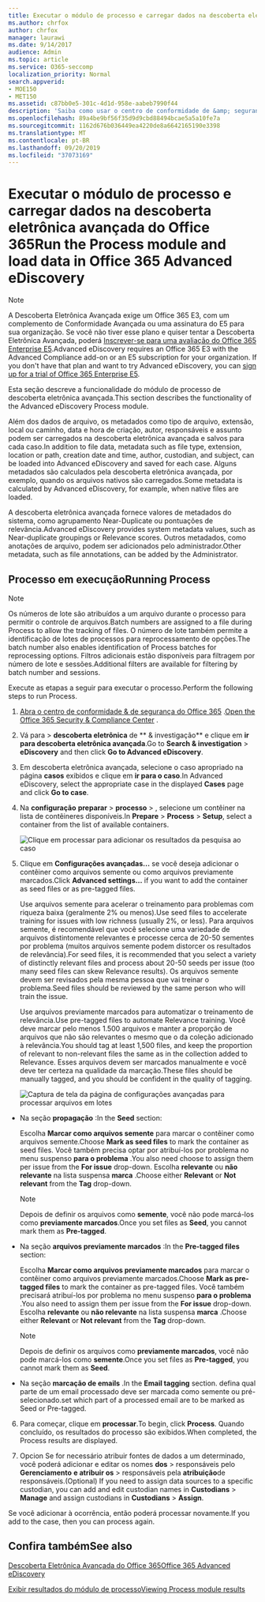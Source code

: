 ```yaml
---
title: Executar o módulo de processo e carregar dados na descoberta eletrônica avançada do Office 365
ms.author: chrfox
author: chrfox
manager: laurawi
ms.date: 9/14/2017
audience: Admin
ms.topic: article
ms.service: O365-seccomp
localization_priority: Normal
search.appverid:
- MOE150
- MET150
ms.assetid: c87bb0e5-301c-4d1d-958e-aabeb7990f44
description: 'Saiba como usar o centro de conformidade de &amp; segurança do Office 365 para acessar a descoberta eletrônica avançada do Office 365 e executar o módulo de processo para um caso.  '
ms.openlocfilehash: 89a4be9bf56f35d9d9cbd88494bcae5a5a10fe7a
ms.sourcegitcommit: 1162d676b036449ea4220de8a6642165190e3398
ms.translationtype: MT
ms.contentlocale: pt-BR
ms.lasthandoff: 09/20/2019
ms.locfileid: "37073169"
---
```

# <a name="run-the-process-module-and-load-data-in-office-365-advanced-ediscovery"></a><span data-ttu-id="cb53c-103">Executar o módulo de processo e carregar dados na descoberta eletrônica avançada do Office 365</span><span class="sxs-lookup"><span data-stu-id="cb53c-103">Run the Process module and load data in Office 365 Advanced eDiscovery</span></span>

> [!NOTE]
> <span data-ttu-id="cb53c-p101">A Descoberta Eletrônica Avançada exige um Office 365 E3, com um complemento de Conformidade Avançada ou uma assinatura do E5 para sua organização. Se você não tiver esse plano e quiser tentar a Descoberta Eletrônica Avançada, poderá [Inscrever-se para uma avaliação do Office 365 Enterprise E5](https://go.microsoft.com/fwlink/p/?LinkID=698279).</span><span class="sxs-lookup"><span data-stu-id="cb53c-p101">Advanced eDiscovery requires an Office 365 E3 with the Advanced Compliance add-on or an E5 subscription for your organization. If you don't have that plan and want to try Advanced eDiscovery, you can [sign up for a trial of Office 365 Enterprise E5](https://go.microsoft.com/fwlink/p/?LinkID=698279).</span></span> 
  
<span data-ttu-id="cb53c-106">Esta seção descreve a funcionalidade do módulo de processo de descoberta eletrônica avançada.</span><span class="sxs-lookup"><span data-stu-id="cb53c-106">This section describes the functionality of the Advanced eDiscovery Process module.</span></span> 
  
<span data-ttu-id="cb53c-107">Além dos dados de arquivo, os metadados como tipo de arquivo, extensão, local ou caminho, data e hora de criação, autor, responsáveis e assunto podem ser carregados na descoberta eletrônica avançada e salvos para cada caso.</span><span class="sxs-lookup"><span data-stu-id="cb53c-107">In addition to file data, metadata such as file type, extension, location or path, creation date and time, author, custodian, and subject, can be loaded into Advanced eDiscovery and saved for each case.</span></span> <span data-ttu-id="cb53c-108">Alguns metadados são calculados pela descoberta eletrônica avançada, por exemplo, quando os arquivos nativos são carregados.</span><span class="sxs-lookup"><span data-stu-id="cb53c-108">Some metadata is calculated by Advanced eDiscovery, for example, when native files are loaded.</span></span> 
  
<span data-ttu-id="cb53c-109">A descoberta eletrônica avançada fornece valores de metadados do sistema, como agrupamento Near-Duplicate ou pontuações de relevância.</span><span class="sxs-lookup"><span data-stu-id="cb53c-109">Advanced eDiscovery provides system metadata values, such as Near-duplicate groupings or Relevance scores.</span></span> <span data-ttu-id="cb53c-110">Outros metadados, como anotações de arquivo, podem ser adicionados pelo administrador.</span><span class="sxs-lookup"><span data-stu-id="cb53c-110">Other metadata, such as file annotations, can be added by the Administrator.</span></span> 
  
## <a name="running-process"></a><span data-ttu-id="cb53c-111">Processo em execução</span><span class="sxs-lookup"><span data-stu-id="cb53c-111">Running Process</span></span>

> [!NOTE]
> <span data-ttu-id="cb53c-112">Os números de lote são atribuídos a um arquivo durante o processo para permitir o controle de arquivos.</span><span class="sxs-lookup"><span data-stu-id="cb53c-112">Batch numbers are assigned to a file during Process to allow the tracking of files.</span></span> <span data-ttu-id="cb53c-113">O número de lote também permite a identificação de lotes de processos para reprocessamento de opções.</span><span class="sxs-lookup"><span data-stu-id="cb53c-113">The batch number also enables identification of Process batches for reprocessing options.</span></span> <span data-ttu-id="cb53c-114">Filtros adicionais estão disponíveis para filtragem por número de lote e sessões.</span><span class="sxs-lookup"><span data-stu-id="cb53c-114">Additional filters are available for filtering by batch number and sessions.</span></span> 
  
<span data-ttu-id="cb53c-115">Execute as etapas a seguir para executar o processo.</span><span class="sxs-lookup"><span data-stu-id="cb53c-115">Perform the following steps to run Process.</span></span>
  
1. <span data-ttu-id="cb53c-116">[Abra o centro de conformidade &amp; de segurança do Office 365](go-to-the-securitycompliance-center.md) .</span><span class="sxs-lookup"><span data-stu-id="cb53c-116">[Open the Office 365 Security &amp; Compliance Center](go-to-the-securitycompliance-center.md) .</span></span> 
    
2. <span data-ttu-id="cb53c-117">Vá para \> **descoberta eletrônica** de \*\* &amp; investigação\*\* e clique em **ir para descoberta eletrônica avançada**.</span><span class="sxs-lookup"><span data-stu-id="cb53c-117">Go to **Search &amp; investigation** \> **eDiscovery** and then click **Go to Advanced eDiscovery**.</span></span>
    
3. <span data-ttu-id="cb53c-118">Em descoberta eletrônica avançada, selecione o caso apropriado na página **casos** exibidos e clique em **ir para o caso**.</span><span class="sxs-lookup"><span data-stu-id="cb53c-118">In Advanced eDiscovery, select the appropriate case in the displayed **Cases** page and click **Go to case**.</span></span>
    
4. <span data-ttu-id="cb53c-119">Na **configuração** **preparar** \> **processo** \> , selecione um contêiner na lista de contêineres disponíveis.</span><span class="sxs-lookup"><span data-stu-id="cb53c-119">In **Prepare** \> **Process** \> **Setup**, select a container from the list of available containers.</span></span>
    
    ![Clique em processar para adicionar os resultados da pesquisa ao caso](media/50bdc55c-d378-4881-b302-31ef785fa359.png)
  
5. <span data-ttu-id="cb53c-121">Clique em **Configurações avançadas...** se você deseja adicionar o contêiner como arquivos semente ou como arquivos previamente marcados.</span><span class="sxs-lookup"><span data-stu-id="cb53c-121">Click **Advanced settings...** if you want to add the container as seed files or as pre-tagged files.</span></span> 
    
    <span data-ttu-id="cb53c-122">Use arquivos semente para acelerar o treinamento para problemas com riqueza baixa (geralmente 2% ou menos).</span><span class="sxs-lookup"><span data-stu-id="cb53c-122">Use seed files to accelerate training for issues with low richness (usually 2%, or less).</span></span> <span data-ttu-id="cb53c-123">Para arquivos semente, é recomendável que você selecione uma variedade de arquivos distintomente relevantes e processe cerca de 20-50 sementes por problema (muitos arquivos semente podem distorcer os resultados de relevância).</span><span class="sxs-lookup"><span data-stu-id="cb53c-123">For seed files, it is recommended that you select a variety of distinctly relevant files and process about 20-50 seeds per issue (too many seed files can skew Relevance results).</span></span> <span data-ttu-id="cb53c-124">Os arquivos semente devem ser revisados pela mesma pessoa que vai treinar o problema.</span><span class="sxs-lookup"><span data-stu-id="cb53c-124">Seed files should be reviewed by the same person who will train the issue.</span></span>
    
    <span data-ttu-id="cb53c-125">Use arquivos previamente marcados para automatizar o treinamento de relevância.</span><span class="sxs-lookup"><span data-stu-id="cb53c-125">Use pre-tagged files to automate Relevance training.</span></span> <span data-ttu-id="cb53c-126">Você deve marcar pelo menos 1.500 arquivos e manter a proporção de arquivos que não são relevantes o mesmo que o da coleção adicionado à relevância.</span><span class="sxs-lookup"><span data-stu-id="cb53c-126">You should tag at least 1,500 files, and keep the proportion of relevant to non-relevant files the same as in the collection added to Relevance.</span></span> <span data-ttu-id="cb53c-127">Esses arquivos devem ser marcados manualmente e você deve ter certeza na qualidade da marcação.</span><span class="sxs-lookup"><span data-stu-id="cb53c-127">These files should be manually tagged, and you should be confident in the quality of tagging.</span></span>
    
    ![Captura de tela da página de configurações avançadas para processar arquivos em lotes](media/3c25cb78-4484-41e5-bd34-3753c7ab6cf2.jpg)
  
  - <span data-ttu-id="cb53c-129">Na seção **propagação** :</span><span class="sxs-lookup"><span data-stu-id="cb53c-129">In the **Seed** section:</span></span> 
    
    <span data-ttu-id="cb53c-130">Escolha **Marcar como arquivos semente** para marcar o contêiner como arquivos semente.</span><span class="sxs-lookup"><span data-stu-id="cb53c-130">Choose **Mark as seed files** to mark the container as seed files.</span></span> <span data-ttu-id="cb53c-131">Você também precisa optar por atribuí-los por problema no menu suspenso **para o problema** .</span><span class="sxs-lookup"><span data-stu-id="cb53c-131">You also need choose to assign them per issue from the **For issue** drop-down.</span></span> <span data-ttu-id="cb53c-132">Escolha **relevante** ou **não relevante** na lista suspensa **marca** .</span><span class="sxs-lookup"><span data-stu-id="cb53c-132">Choose either **Relevant** or **Not relevant** from the **Tag** drop-down.</span></span> 
    
    > [!NOTE]
    > <span data-ttu-id="cb53c-133">Depois de definir os arquivos como **semente**, você não pode marcá-los como **previamente marcados**.</span><span class="sxs-lookup"><span data-stu-id="cb53c-133">Once you set files as **Seed**, you cannot mark them as **Pre-tagged**.</span></span> 
  
  - <span data-ttu-id="cb53c-134">Na seção **arquivos previamente marcados** :</span><span class="sxs-lookup"><span data-stu-id="cb53c-134">In the **Pre-tagged files** section:</span></span> 
    
    <span data-ttu-id="cb53c-135">Escolha **Marcar como arquivos previamente marcados** para marcar o contêiner como arquivos previamente marcados.</span><span class="sxs-lookup"><span data-stu-id="cb53c-135">Choose **Mark as pre-tagged files** to mark the container as pre-tagged files.</span></span> <span data-ttu-id="cb53c-136">Você também precisará atribuí-los por problema no menu suspenso **para o problema** .</span><span class="sxs-lookup"><span data-stu-id="cb53c-136">You also need to assign them per issue from the **For issue** drop-down.</span></span> <span data-ttu-id="cb53c-137">Escolha **relevante** ou **não relevante** na lista suspensa **marca** .</span><span class="sxs-lookup"><span data-stu-id="cb53c-137">Choose either **Relevant** or **Not relevant** from the **Tag** drop-down.</span></span> 
    
    > [!NOTE]
    > <span data-ttu-id="cb53c-138">Depois de definir os arquivos como **previamente marcados**, você não pode marcá-los como **semente**.</span><span class="sxs-lookup"><span data-stu-id="cb53c-138">Once you set files as **Pre-tagged**, you cannot mark them as **Seed**.</span></span> 
  
  - <span data-ttu-id="cb53c-139">Na seção **marcação de emails** .</span><span class="sxs-lookup"><span data-stu-id="cb53c-139">In the **Email tagging** section.</span></span> <span data-ttu-id="cb53c-140">defina qual parte de um email processado deve ser marcada como semente ou pré-selecionado.</span><span class="sxs-lookup"><span data-stu-id="cb53c-140">set which part of a processed email are to be marked as Seed or Pre-tagged.</span></span> 
    
6. <span data-ttu-id="cb53c-141">Para começar, clique em **processar**.</span><span class="sxs-lookup"><span data-stu-id="cb53c-141">To begin, click **Process**.</span></span> <span data-ttu-id="cb53c-142">Quando concluído, os resultados do processo são exibidos.</span><span class="sxs-lookup"><span data-stu-id="cb53c-142">When completed, the Process results are displayed.</span></span>
    
7. <span data-ttu-id="cb53c-143">Opcion Se for necessário atribuir fontes de dados a um determinado, você poderá adicionar e editar os nomes **dos** \> responsáveis pelo **Gerenciamento** **e atribuir os** \> responsáveis pela **atribuição**de responsáveis.</span><span class="sxs-lookup"><span data-stu-id="cb53c-143">(Optional) If you need to assign data sources to a specific custodian, you can add and edit custodian names in **Custodians** \> **Manage** and assign custodians in **Custodians** \> **Assign**.</span></span> 
    
<span data-ttu-id="cb53c-144">Se você adicionar à ocorrência, então poderá processar novamente.</span><span class="sxs-lookup"><span data-stu-id="cb53c-144">If you add to the case, then you can process again.</span></span>
  
## <a name="see-also"></a><span data-ttu-id="cb53c-145">Confira também</span><span class="sxs-lookup"><span data-stu-id="cb53c-145">See also</span></span>

[<span data-ttu-id="cb53c-146">Descoberta Eletrônica Avançada do Office 365</span><span class="sxs-lookup"><span data-stu-id="cb53c-146">Office 365 Advanced eDiscovery</span></span>](office-365-advanced-ediscovery.md)
  
[<span data-ttu-id="cb53c-147">Exibir resultados do módulo de processo</span><span class="sxs-lookup"><span data-stu-id="cb53c-147">Viewing Process module results</span></span>](view-process-module-results-in-advanced-ediscovery.md)

